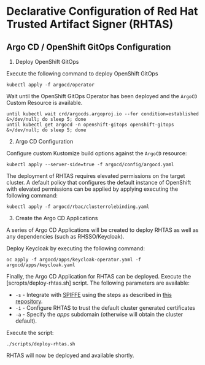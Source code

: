 # Declarative Configuration of Red Hat Trusted Artifact Signer (RHTAS)

## Argo CD / OpenShift GitOps Configuration


1. Deploy OpenShift GitOps

Execute the following command to deploy OpenShift GitOps

```shell
kubectl apply -f argocd/operator
```

Wait until the OpenShift GitOps Operator has been deployed and the `ArgoCD` Custom Resource is available.

```shell
until kubectl wait crd/argocds.argoproj.io --for condition=established &>/dev/null; do sleep 5; done
until kubectl get argocd -n openshift-gitops openshift-gitops &>/dev/null; do sleep 5; done
```

2. Argo CD Configuration

Configure custom Kustomize build options against the `ArgoCD` resource:

```shell
kubectl apply --server-side=true -f argocd/config/argocd.yaml
```

The deployment of RHTAS requires elevated permissions on the target cluster. A default policy that configures the default instance of OpenShift with elevated permissions can be applied by applying executing the following command:

```shell
kubectl apply -f argocd/rbac/clusterrolebinding.yaml
```

3. Create the Argo CD Applications

A series of Argo CD Applications will be created to deploy RHTAS as well as any dependencies (such as RHSSO/Keycloak).

Deploy Keycloak by executing the following command:

```shell
oc apply -f argocd/apps/keycloak-operator.yaml -f argocd/apps/keycloak.yaml
```

Finally, the Argo CD Application for RHTAS can be deployed. Execute the [scropts/deploy-rhtas.sh] script. The following parameters are available:

* `-s` - Integrate with [SPIFFE](https://spiffe.io) using the steps as described in [this repository](https://github.com/sabre1041/spiffe-openshift).
* `-i` - Configure RHTAS to trust the default cluster generated certificates
* `-a` - Specify the _apps_ subdomain (otherwise will obtain the cluster default).

Execute the script:

```shell
./scripts/deploy-rhtas.sh
```

RHTAS will now be deployed and available shortly.

